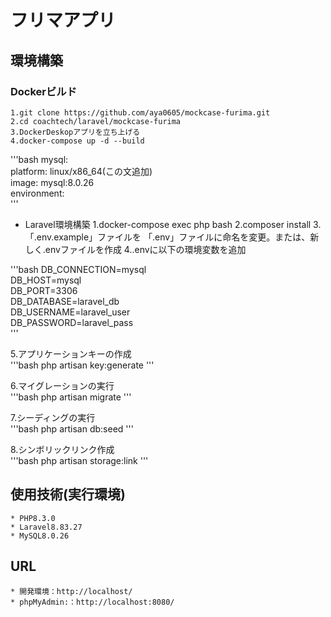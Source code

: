 # フリマアプリ

## 環境構築

### Dockerビルド  
    1.git clone https://github.com/aya0605/mockcase-furima.git  
    2.cd coachtech/laravel/mockcase-furima  
    3.DockerDeskopアプリを立ち上げる  
    4.docker-compose up -d --build  

'''bash
mysql:  
    platform: linux/x86_64(この文追加)  
    image: mysql:8.0.26  
    environment:  
    '''

+ Laravel環境構築
    1.docker-compose exec php bash
    2.composer install
    3.「.env.example」ファイルを 「.env」ファイルに命名を変更。または、新しく.envファイルを作成
    4..envに以下の環境変数を追加

'''bash
DB_CONNECTION=mysql  
DB_HOST=mysql  
DB_PORT=3306  
DB_DATABASE=laravel_db  
DB_USERNAME=laravel_user  
DB_PASSWORD=laravel_pass  
'''

5.アプリケーションキーの作成  
'''bash
php artisan key:generate
'''

6.マイグレーションの実行  
'''bash
php artisan migrate
'''

7.シーディングの実行  
'''bash
php artisan db:seed
'''

8.シンボリックリンク作成  
'''bash
php artisan storage:link
'''

## 使用技術(実行環境)
    * PHP8.3.0
    * Laravel8.83.27
    * MySQL8.0.26

## URL
    * 開発環境：http://localhost/
    * phpMyAdmin:：http://localhost:8080/



